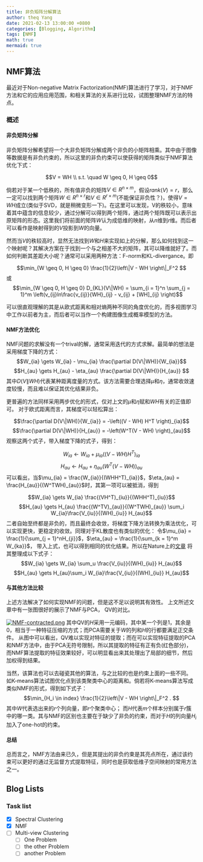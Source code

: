```yaml
---
title: 非负矩阵分解算法
author: theq Yang
date: 2021-02-13 13:00:00 +0800
categories: [Blogging, Algorithm]
tags: [NMF]
math: true
mermaid: true
---
```


## NMF算法

最近对于Non-negative Matrix Factorization(NMF)算法进行了学习，对于NMF方法和它的应用应用范围，和相关算法的关系进行比较，试图整理NMF方法的特点。
<h3 data-toc-skip>概述</h3>



<h4 data-toc-skip>非负矩阵分解</h4>

非负矩阵分解希望将一个大非负矩阵分解成两个非负的小矩阵相乘。其中由于图像等数据是有非负约束的，所以这里的非负约束可以使获得的矩阵类似于NMF算法优化下式：

$$V = WH    \\
s.t. \quad W \geq 0, H \geq 0$$

倘若对于某一个低秩的，所有值非负的矩阵$V \in R^{n \times m}$，假设$rank(V) = r$，那么一定可以找到两个矩阵$W \in R^{n \times r}$和$V\in R^{r \times m}$(不能保证非负性？)，使得$V=WH$成立(类似于SVD，就是稍微变形一下)。在这里可以发现，V的秩较小，意味着其中蕴含的信息较少，通过分解可以得到两个矩阵，通过两个矩阵既可以表示出原矩阵的形态。这里我们将前面的矩阵$W$认为成低维的映射，从$n$维到$r$维。而后者可以看作是映射得到的$V$投影到$W$的向量。

然而当$V$的秩较高时，显然无法找到$W$和$H$来实现如上的分解，那么如何找到这一个映射呢？其解决方案在于找到一个与之相差不大的矩阵，其可以降维就好了。而如何判断其差距大小呢？通常可以采用两种方法：F-norm和KL-divergance。即

$$\min_{W \geq 0, H \geq 0} \frac{1}{2}\left\|V - WH \right\|_F^2  $$
或
$$\min_{W \geq 0, H \geq 0} D_{KL}(V\|WH) = \sum_{i = 1}^n \sum_{j = 1}^m \left(v_{ij}ln\frac{v_{ij}}{WH}_{ij} - v_{ij} + [WH]_{ij} \right)$$


可以很直观理解的其是从欧式距离和相对熵两种不同的角度优化的，而多视图学习中工作以前者为主，而后者可以当作一个构建图像生成概率模型的方法。


<h4 data-toc-skip>NMF方法优化</h4>

NMF问题的求解没有一个trival的解，通常采用迭代的方式求解。最简单的想法是采用梯度下降的方式：
$$W_{ia} \gets W_{ia} - \mu_{ia}  \frac{\partial D(V\|WH)}{W_{ia}}$$
$$H_{au} \gets H_{au} -  \eta_{au}  \frac{\partial D(V\|WH)}{H_{au}} $$
其中$D(V\|WH)$代表某种距离度量的方式。该方法需要合理选择$\mu$和$\eta$，通常收敛速度较慢，而且难以保证其优化结果非负。

更普遍的方法同样采用两步优化的形式，仅对上文的$\mu$和$\eta$赋和$WH$有关的正值即可。
对于欧式距离而言，其梯度可以轻松算出：

$$\frac{\partial D(V\|WH)}{W_{ia}} = -\left((V - WH) H^T \right)_{ia}$$
$$\frac{\partial D(V\|WH)}{H_{au}} = -\left(W^T(V - WH) \right)_{au}$$
观察这两个式子，带入梯度下降的式子，得到：

$$W_{ia} \gets W_{ia} + \mu_{ia} \left((V - WH) H^T \right)_{ia}$$
$$H_{au} \gets H_{au} +  \eta_{au} \left(W^T(V - WH) \right)_{au} $$
可以看出，当$\mu_{ia} = \frac{W_{ia}}{(WHH^T)_{ia}}$，$\eta_{au} = \frac{H_{au}}{(W^TWH)_{au}}$时，其第一项可以被抵消，得到

$$W_{ia} \gets W_{ia} \frac{(VH^T)_{iu}}{(WHH^T)_{iu}}$$
$$H_{au} \gets H_{au}  \frac{(W^TV)_{au}}{(W^TWH)_{au}} \sum_i W_{ia}\frac{V_{iu}}{(WH)_{iu}} H_{au}$$
二者自始至终都是非负的，而且最终会收敛，将梯度下降方法转换为乘法优化，可以实现更快，更稳定的收敛。同理对于KL散度也有类似的优化：
令$\mu_{ia} = \frac{1}{\sum_{j = 1}^nH_{ji}}$，$\eta_{au} = \frac{1}{\sum_{k = 1}^m W_{ka}}$，
带入上式，也可以得到相同的优化结果。所以在Nature上的[文章](http://lsa.colorado.edu/LexicalSemantics/seung-nonneg-matrix.pdf)
将其整理成以下式子：
$$W_{ia} \gets W_{ia} \sum_u \frac{V_{iu}}{(WH)_{iu}} H_{au}$$
$$H_{au} \gets H_{au}\sum_i W_{ia}\frac{V_{iu}}{(WH)_{iu}} H_{au}$$
<!-- $$W_{ia} \gets W_{ia} \sum_u \frac{V_{iu}}{(WH)_{iu}} H_{au}$$ -->


<h4 data-toc-skip>与其他方法比较</h4>

上述方法解决了如何实现NMF的问题，但是这不足以说明其有效性。
上文所述文章中有一张图很好的展示了NMF与PCA， QV的对比。
<!-- ![NMF-contracted.png](https://postimg.cc/62ndMBDx) -->
[![NMF-contracted.png](https://i.postimg.cc/631Y53cq/NMF-contracted.png)](https://postimg.cc/62ndMBDx)
其中QV的$H$采用一元编码，其中某一个列是1，其余是0，相当于一种特征压缩的方式；而PCA需要关于$W$的列和$H$的行都要满足正交条件。
从图中可以看出，QV难以实现对特征的提取；而在可以实现特征提取的PCA和NMF方法中，由于PCA无符号限制，所以其提取的特征有正有负(红色部分)，而NMF算法提取的特征效果较好，可以明显看出来其处理出了局部的细节，然后加权得到结果。

当然，该算法也可以去碰瓷其他的算法，与之比较的也是约束上面的一些不同。
如K-means算法试图优化点到该类聚类中心的距离和。倘若将K-means算法写成类似NMF的形式，得到如下式子：
$$\min_{H_i \in index} \frac{1}{2}\left\|V - WH \right\|_F^2 . $$
其中$W$代表选出来的$r$个列向量，即$r$个聚类中心；
而$H$代表$m$个样本分别属于$r$簇中的哪一类。其与NMF的区别也主要在于缺少了非负的约束，而对于$H$的列向量$H_i$加入了one-hot的约束。

<h4 data-toc-skip>总结</h4>
总而言之，NMF方法由来已久，但是其提出的非负约束是其亮点所在，通过该约束可以更好的通过无监督方式提取特征，同时也是获取低维子空间映射的常用方法之一。
<!-- <h4 data-toc-skip> NMF方法</h4> -->

## Blog Lists



### Task list

- [x] Spectral Clustering
- [x] NMF
- [ ] Multi-view Clustering
  - [ ] One Problem
  - [ ] the other Problem
  - [ ] another Problem